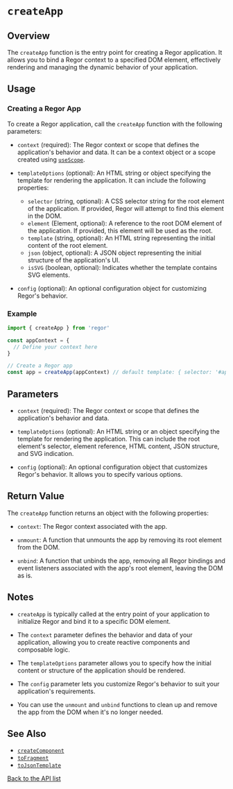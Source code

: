 # `createApp`

## Overview

The `createApp` function is the entry point for creating a Regor application. It allows you to bind a Regor context to a specified DOM element, effectively rendering and managing the dynamic behavior of your application.

## Usage

### Creating a Regor App

To create a Regor application, call the `createApp` function with the following parameters:

- `context` (required): The Regor context or scope that defines the application's behavior and data. It can be a context object or a scope created using [`useScope`](#useScope).

- `templateOptions` (optional): An HTML string or object specifying the template for rendering the application. It can include the following properties:

  - `selector` (string, optional): A CSS selector string for the root element of the application. If provided, Regor will attempt to find this element in the DOM.
  - `element` (Element, optional): A reference to the root DOM element of the application. If provided, this element will be used as the root.
  - `template` (string, optional): An HTML string representing the initial content of the root element.
  - `json` (object, optional): A JSON object representing the initial structure of the application's UI.
  - `isSVG` (boolean, optional): Indicates whether the template contains SVG elements.

- `config` (optional): An optional configuration object for customizing Regor's behavior.

### Example

```ts
import { createApp } from 'regor'

const appContext = {
  // Define your context here
}

// Create a Regor app
const app = createApp(appContext) // default template: { selector: '#app'}
```

## Parameters

- `context` (required): The Regor context or scope that defines the application's behavior and data.

- `templateOptions` (optional): An HTML string or an object specifying the template for rendering the application. This can include the root element's selector, element reference, HTML content, JSON structure, and SVG indication.

- `config` (optional): An optional configuration object that customizes Regor's behavior. It allows you to specify various options.

## Return Value

The `createApp` function returns an object with the following properties:

- `context`: The Regor context associated with the app.

- `unmount`: A function that unmounts the app by removing its root element from the DOM.

- `unbind`: A function that unbinds the app, removing all Regor bindings and event listeners associated with the app's root element, leaving the DOM as is.

## Notes

- `createApp` is typically called at the entry point of your application to initialize Regor and bind it to a specific DOM element.

- The `context` parameter defines the behavior and data of your application, allowing you to create reactive components and composable logic.

- The `templateOptions` parameter allows you to specify how the initial content or structure of the application should be rendered.

- The `config` parameter lets you customize Regor's behavior to suit your application's requirements.

- You can use the `unmount` and `unbind` functions to clean up and remove the app from the DOM when it's no longer needed.

## See Also

- [`createComponent`](createComponent.md)
- [`toFragment`](toFragment.md)
- [`toJsonTemplate`](toJsonTemplate.md)

[Back to the API list](regor-api.md)
